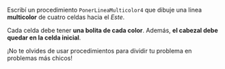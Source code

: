 Escribí un procedimiento `PonerLineaMulticolor4` que dibuje una linea **multicolor** de cuatro celdas hacia el _Este_. 

Cada celda debe tener **una bolita de cada color**. Además, **el cabezal debe quedar en la celda inicial**.

¡No te olvides de usar procedimientos para dividir tu problema en problemas más chicos!
